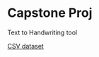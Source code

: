 # Capstone Proj
 Text to Handwriting tool

[CSV dataset](https://www.kaggle.com/datasets/sachinpatel21/az-handwritten-alphabets-in-csv-format)

